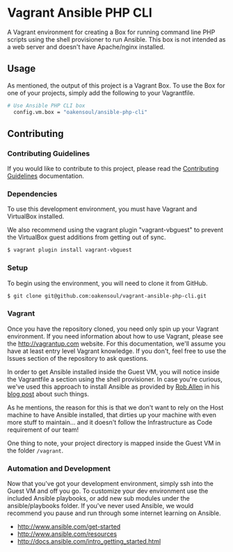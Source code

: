 # Vagrant Ansible PHP CLI

A Vagrant environment for creating a Box for running command line PHP scripts using the shell provisioner to run
Ansible. This box is not intended as a web server and doesn't have Apache/nginx installed.

## Usage
As mentioned, the output of this project is a Vagrant Box. To use the Box for one of your projects, simply
add the following to your Vagrantfile.

```bash
# Use Ansible PHP CLI box
  config.vm.box = "oakensoul/ansible-php-cli"
```

## Contributing
### Contributing Guidelines
If you would like to contribute to this project, please read the [Contributing Guidelines](CONTRIBUTING.md)
documentation.

### Dependencies

To use this development environment, you must have Vagrant and VirtualBox installed.

We also recommend using the vagrant plugin "vagrant-vbguest" to prevent the VirtualBox guest additions from getting
out of sync.

```bash
$ vagrant plugin install vagrant-vbguest
```

### Setup

To begin using the environment, you will need to clone it from GitHub.

```bash
$ git clone git@github.com:oakensoul/vagrant-ansible-php-cli.git
```

### Vagrant

Once you have the repository cloned, you need only spin up your Vagrant environment. If you need information about
how to use Vagrant, please see the http://vagrantup.com website. For this documentation, we'll assume you have at
least entry level Vagrant knowledge. If you don't, feel free to use the Issues section of the repository to ask questions.

In order to get Ansible installed inside the Guest VM, you will notice inside the Vagrantfile a section using the
shell provisioner. In case you're curious, we've used this approach to install Ansible as provided by
[Rob Allen](https://github.com/akrabat) in his
[blog post](http://akrabat.com/computing/provisioning-with-ansible-within-the-vagrant-guest/) about such things.

As he mentions, the reason for this is that we don't want to rely on the Host machine to have Ansible installed, that
dirties up your machine with even more stuff to maintain... and it doesn't follow the Infrastructure as Code requirement
of our team!

One thing to note, your project directory is mapped inside the Guest VM in the folder `/vagrant`.

### Automation and Development

Now that you've got your development environment, simply ssh into the Guest VM and off you go. To customize your
dev environment use the included Ansible playbooks, or add new sub modules under the ansible/playbooks folder. If
you've never used Ansible, we would recommend you pause and run through some internet learning on Ansible.

* http://www.ansible.com/get-started
* http://www.ansible.com/resources
* http://docs.ansible.com/intro_getting_started.html
